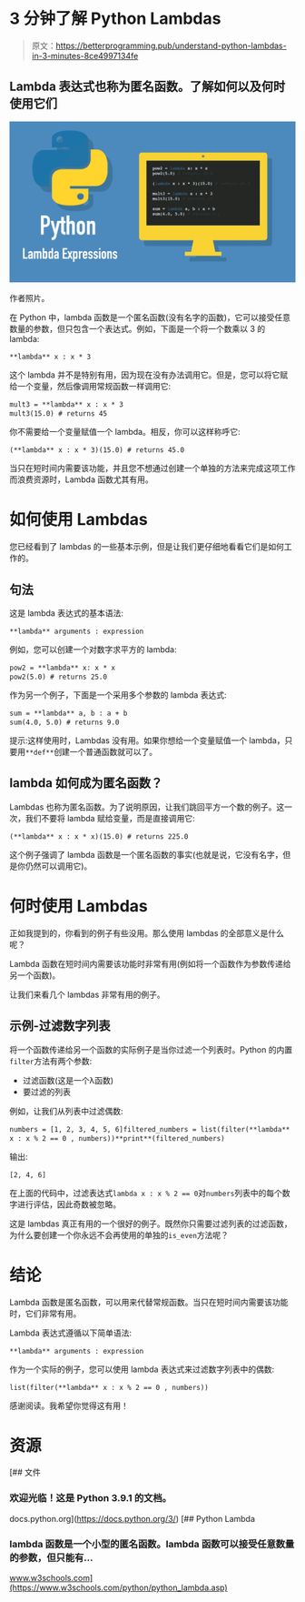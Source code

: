 # 3 分钟了解 Python Lambdas

> 原文：<https://betterprogramming.pub/understand-python-lambdas-in-3-minutes-8ce4997134fe>

## Lambda 表达式也称为匿名函数。了解如何以及何时使用它们

![](img/c9feb83717b96306cfb6e27093af8054.png)

作者照片。

在 Python 中，lambda 函数是一个匿名函数(没有名字的函数)，它可以接受任意数量的参数，但只包含一个表达式。例如，下面是一个将一个数乘以 3 的 lambda:

```
**lambda** x : x * 3
```

这个 lambda 并不是特别有用，因为现在没有办法调用它。但是，您可以将它赋给一个变量，然后像调用常规函数一样调用它:

```
mult3 = **lambda** x : x * 3
mult3(15.0) # returns 45
```

你不需要给一个变量赋值一个 lambda。相反，你可以这样称呼它:

```
(**lambda** x : x * 3)(15.0) # returns 45.0
```

当只在短时间内需要该功能，并且您不想通过创建一个单独的方法来完成这项工作而浪费资源时，Lambda 函数尤其有用。

# 如何使用 Lambdas

您已经看到了 lambdas 的一些基本示例，但是让我们更仔细地看看它们是如何工作的。

## 句法

这是 lambda 表达式的基本语法:

```
**lambda** arguments : expression
```

例如，您可以创建一个对数字求平方的 lambda:

```
pow2 = **lambda** x: x * x
pow2(5.0) # returns 25.0
```

作为另一个例子，下面是一个采用多个参数的 lambda 表达式:

```
sum = **lambda** a, b : a + b
sum(4.0, 5.0) # returns 9.0
```

提示:这样使用时，Lambdas 没有用。如果你想给一个变量赋值一个 lambda，只要用`**def**`创建一个普通函数就可以了。

## lambda 如何成为匿名函数？

Lambdas 也称为匿名函数。为了说明原因，让我们跳回平方一个数的例子。这一次，我们不要将 lambda 赋给变量，而是直接调用它:

```
(**lambda** x : x * x)(15.0) # returns 225.0
```

这个例子强调了 lambda 函数是一个匿名函数的事实(也就是说，它没有名字，但是你仍然可以调用它)。

# 何时使用 Lambdas

正如我提到的，你看到的例子有些没用。那么使用 lambdas 的全部意义是什么呢？

Lambda 函数在短时间内需要该功能时非常有用(例如将一个函数作为参数传递给另一个函数)。

让我们来看几个 lambdas 非常有用的例子。

## 示例-过滤数字列表

将一个函数传递给另一个函数的实际例子是当你过滤一个列表时。Python 的内置`filter`方法有两个参数:

*   过滤函数(这是一个λ函数)
*   要过滤的列表

例如，让我们从列表中过滤偶数:

```
numbers = [1, 2, 3, 4, 5, 6]filtered_numbers = list(filter(**lambda** x : x % 2 == 0 , numbers))**print**(filtered_numbers)
```

输出:

```
[2, 4, 6]
```

在上面的代码中，过滤表达式`lambda x : x % 2 == 0`对`numbers`列表中的每个数字进行评估，因此奇数被忽略。

这是 lambdas 真正有用的一个很好的例子。既然你只需要过滤列表的过滤函数，为什么要创建一个你永远不会再使用的单独的`is_even`方法呢？

# 结论

Lambda 函数是匿名函数，可以用来代替常规函数。当只在短时间内需要该功能时，它们非常有用。

Lambda 表达式遵循以下简单语法:

```
**lambda** arguments : expression
```

作为一个实际的例子，您可以使用 lambda 表达式来过滤数字列表中的偶数:

```
list(filter(**lambda** x : x % 2 == 0 , numbers))
```

感谢阅读。我希望你觉得这有用！

# 资源

 [## 文件

### 欢迎光临！这是 Python 3.9.1 的文档。

docs.python.org](https://docs.python.org/3/) [](https://www.w3schools.com/python/python_lambda.asp) [## Python Lambda

### lambda 函数是一个小型的匿名函数。lambda 函数可以接受任意数量的参数，但只能有…

www.w3schools.com](https://www.w3schools.com/python/python_lambda.asp)